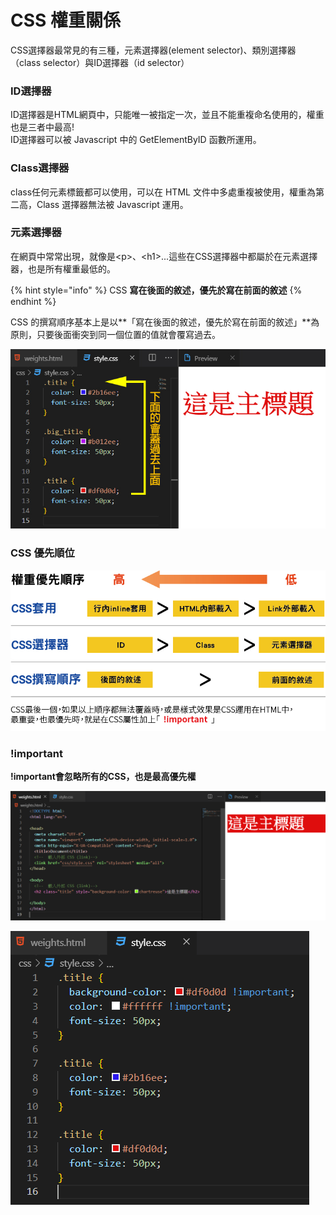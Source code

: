 # CSS 權重關係

CSS選擇器最常見的有三種，元素選擇器\(element selector\)、類別選擇器（class selector）與ID選擇器（id selector）

### ID選擇器

ID選擇器是HTML網頁中，只能唯一被指定一次，並且不能重複命名使用的，權重也是三者中最高!  
ID選擇器可以被 Javascript 中的 GetElementByID 函數所運用。

### Class選擇器 

 class任何元素標籤都可以使用，可以在 HTML 文件中多處重複被使用，權重為第二高，Class 選擇器無法被 Javascript 運用。

### 元素選擇器

在網頁中常常出現，就像是&lt;p&gt;、&lt;h1&gt;...這些在CSS選擇器中都屬於在元素選擇器，也是所有權重最低的。

{% hint style="info" %}
CSS **寫在後面的敘述，優先於寫在前面的敘述**
{% endhint %}

 CSS 的撰寫順序基本上是以**「寫在後面的敘述，優先於寫在前面的敘述」**為原則，只要後面衝突到同一個位置的值就會覆寫過去。

![](../.gitbook/assets/s4.jpg)

### CSS 優先順位

![](../.gitbook/assets/quan-zhong.jpg)

###  **!important**

 **!important會忽略所有的CSS，也是最高優先權**

![](../.gitbook/assets/image%20%2825%29.png)

![](../.gitbook/assets/image%20%289%29.png)

